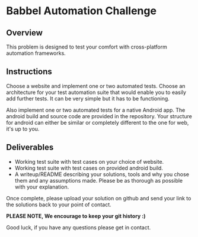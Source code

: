 
# Babbel Automation Challenge


## Overview
This problem is designed to test your comfort with cross-platform automation frameworks.  

## Instructions
Choose a website and implement one or two automated tests.
Choose an architecture for your test automation suite that would enable you to easily add further tests.
It can be very simple but it has to be functioning.

Also implement one or two automated tests for a native Android app.
The android build and source code are provided in the repository.
Your structure for android can either be similar or completely different to the one for web, it's up to you.
  

## Deliverables
- Working test suite with test cases on your choice of website. 
- Working test suite with test cases on provided android build.
- A writeup/README describing your solutions, tools and why you chose them and any assumptions made.
Please be as thorough as possible with your explanation.

Once complete, please upload your solution on github and send your link to the solutions back to your point of contact.

**PLEASE NOTE, We encourage to keep your git history :)**

Good luck, if you have any questions please get in contact.
